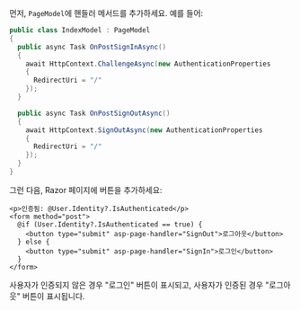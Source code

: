 먼저, `PageModel`에 핸들러 메서드를 추가하세요. 예를 들어:

```csharp title="Pages/Index.cshtml.cs"
public class IndexModel : PageModel
{
  public async Task OnPostSignInAsync()
  {
    await HttpContext.ChallengeAsync(new AuthenticationProperties
    {
      RedirectUri = "/"
    });
  }

  public async Task OnPostSignOutAsync()
  {
    await HttpContext.SignOutAsync(new AuthenticationProperties
    {
      RedirectUri = "/"
    });
  }
}
```

그런 다음, Razor 페이지에 버튼을 추가하세요:

```cshtml title="Pages/Index.cshtml"
<p>인증됨: @User.Identity?.IsAuthenticated</p>
<form method="post">
  @if (User.Identity?.IsAuthenticated == true) {
    <button type="submit" asp-page-handler="SignOut">로그아웃</button>
  } else {
    <button type="submit" asp-page-handler="SignIn">로그인</button>
  }
</form>
```

사용자가 인증되지 않은 경우 "로그인" 버튼이 표시되고, 사용자가 인증된 경우 "로그아웃" 버튼이 표시됩니다.
